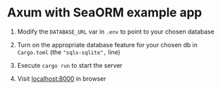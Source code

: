 # Axum with SeaORM example app

1. Modify the `DATABASE_URL` var in `.env` to point to your chosen database

1. Turn on the appropriate database feature for your chosen db in `Cargo.toml` (the `"sqlx-sqlite",` line)

1. Execute `cargo run` to start the server

1. Visit [localhost:8000](http://localhost:8000) in browser
